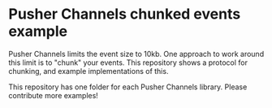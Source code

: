 # Pusher Channels chunked events example

Pusher Channels limits the event size to 10kb.
One approach to work around this limit is to "chunk" your events.
This repository shows a protocol for chunking,
and example implementations of this.

This repository has one folder for each Pusher Channels library.
Please contribute more examples!